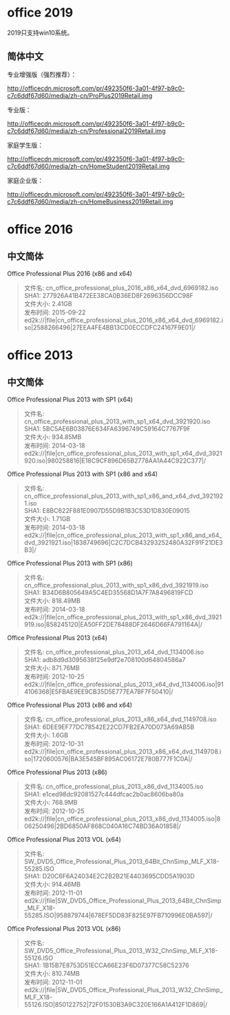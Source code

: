# office 2019
2019只支持win10系统。

## 简体中文
专业增强版（强烈推荐）：

http://officecdn.microsoft.com/pr/492350f6-3a01-4f97-b9c0-c7c6ddf67d60/media/zh-cn/ProPlus2019Retail.img

专业版：

http://officecdn.microsoft.com/pr/492350f6-3a01-4f97-b9c0-c7c6ddf67d60/media/zh-cn/Professional2019Retail.img

家庭学生版：

http://officecdn.microsoft.com/pr/492350f6-3a01-4f97-b9c0-c7c6ddf67d60/media/zh-cn/HomeStudent2019Retail.img

家庭企业版：

http://officecdn.microsoft.com/pr/492350f6-3a01-4f97-b9c0-c7c6ddf67d60/media/zh-cn/HomeBusiness2019Retail.img


# office 2016
## 中文简体
Office Professional Plus 2016 (x86 and x64)

> 文件名: cn_office_professional_plus_2016_x86_x64_dvd_6969182.iso  
SHA1: 277926A41B472EE38CA0B36ED8F2696356DCC98F  
文件大小: 2.41GB  
发布时间: 2015-09-22  
ed2k://|file|cn_office_professional_plus_2016_x86_x64_dvd_6969182.iso|2588266496|27EEA4FE4BB13CD0ECCDFC24167F9E01|/

# office 2013
## 中文简体
Office Professional Plus 2013 with SP1 (x64) 
> 文件名: cn_office_professional_plus_2013_with_sp1_x64_dvd_3921920.iso  
SHA1: 5BC5AE6B03876E634FA6396749C59164C7767F9F  
文件大小: 934.85MB  
发布时间: 2014-03-18  
ed2k://|file|cn_office_professional_plus_2013_with_sp1_x64_dvd_3921920.iso|980258816|E18C9CF896D65B2778AA1A44C922C377|/


Office Professional Plus 2013 with SP1 (x86 and x64) 
> 文件名: cn_office_professional_plus_2013_with_sp1_x86_and_x64_dvd_3921921.iso  
SHA1: E8BC622F881E0907D55D9B1B3C53D1D830E09015  
文件大小: 1.71GB  
发布时间: 2014-03-18  
ed2k://|file|cn_office_professional_plus_2013_with_sp1_x86_and_x64_dvd_3921921.iso|1838749696|C2C7DCB43293252480A32F91F21DE3B3|/


Office Professional Plus 2013 with SP1 (x86) 
> 文件名: cn_office_professional_plus_2013_with_sp1_x86_dvd_3921919.iso  
SHA1: B34D6B805649A5C4ED35568D1A7F7A8496819FCD  
文件大小: 818.49MB  
发布时间: 2014-03-18  
ed2k://|file|cn_office_professional_plus_2013_with_sp1_x86_dvd_3921919.iso|858245120|EA50FF2DE78488DF2646D66FA791164A|/

Office Professional Plus 2013 (x64)
> 文件名: cn_office_professional_plus_2013_x64_dvd_1134006.iso  
SHA1: adb8d9d3095638f25e9df2e708100d64804586a7  
文件大小: 871.76MB  
发布时间: 2012-10-25  
ed2k://|file|cn_office_professional_plus_2013_x64_dvd_1134006.iso|914106368|E5FBAE9EE9CB35D5E777EA78F7F50410|/

Office Professional Plus 2013 (x86 and x64)
> 文件名: cn_office_professional_plus_2013_x86_x64_dvd_1149708.iso  
SHA1: 6DEE9EF77DC78542E22CD7FB2EA70D073A69AB5B  
文件大小: 1.6GB  
发布时间: 2012-10-31  
ed2k://|file|cn_office_professional_plus_2013_x86_x64_dvd_1149708.iso|1720600576|BA3E545BF895AC06172E780B777F1C0A|/


Office Professional Plus 2013 (x86)
> 文件名: cn_office_professional_plus_2013_x86_dvd_1134005.iso  
SHA1: e1ced98dc92081527c444dfcac2b0ac8606ba80a  
文件大小: 768.9MB  
发布时间: 2012-10-25  
ed2k://|file|cn_office_professional_plus_2013_x86_dvd_1134005.iso|806250496|2BD6850AF868C040A16C74BD36A01858|/


Office Professional Plus 2013 VOL (x64)
> 文件名: SW_DVD5_Office_Professional_Plus_2013_64Bit_ChnSimp_MLF_X18-55285.ISO  
SHA1: D20C6F6A24034E2C2B2B21E4403695CDD5A1903D  
文件大小: 914.46MB  
发布时间: 2012-11-01  
ed2k://|file|SW_DVD5_Office_Professional_Plus_2013_64Bit_ChnSimp_MLF_X18-55285.ISO|958879744|678EF5DD83F825E97FB710996E0BA597|/


Office Professional Plus 2013 VOL (x86)
> 文件名: SW_DVD5_Office_Professional_Plus_2013_W32_ChnSimp_MLF_X18-55126.ISO  
SHA1: 1B15B7E8753D51ECCA66E23F6D07377C58C52376  
文件大小: 810.74MB  
发布时间: 2012-11-01  
ed2k://|file|SW_DVD5_Office_Professional_Plus_2013_W32_ChnSimp_MLF_X18-55126.ISO|850122752|72F01530B3A9C320E166A1A412F1D869|/


